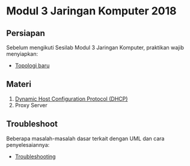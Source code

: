 # Modul 3 Jaringan Komputer 2018

## Persiapan
Sebelum mengikuti Sesilab Modul 3 Jaringan Komputer, praktikan wajib menyiapkan:
* [Topologi baru](/Persiapan)

## Materi
1. [Dynamic Host Configuration Protocol (DHCP)](/DHCP-Server)
2. Proxy Server

## Troubleshoot
Beberapa masalah-masalah dasar terkait dengan UML dan cara penyelesaiannya:
* [Troubleshooting](/troubleshoot.md)
